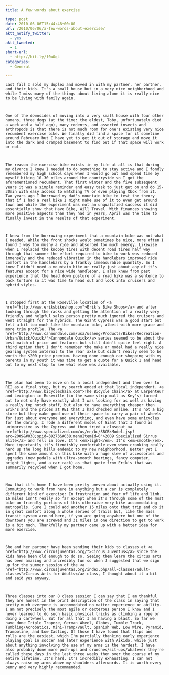 ```yaml
---
title: A few words about exercise

type: post
date: 2010-06-06T15:44:48+00:00
url: /2010/06/06/a-few-words-about-exercise/
aktt_notify_twitter:
  - yes
aktt_tweeted:
  - 1
short-url:
  - http://bit.ly/f0uOqL
categories:
  - General

---
```

<div class='microid-mailto+http:sha1:9664f2f023340e5d843bfb66a5a7b7b05a2813f7'>
  
    Last fall I sold my duplex and moved in with my partner, her partner, and their kids. It's a small house but in a very nice neighborhood and while I miss many of the things about living alone it is really nice to be living with family again.
  
  
  
    One of the downsides of moving into a very small house with four other humans, three dogs (at the time: the eldest, Toby, unfortunately died a week and a half ago), many rodents, and assorted insects and arthropods is that there is not much room for one's existing very nice recumbent exercise bike. We finally did find a space for it sometime around February but I have yet to get it out of storage and move it into the dark and cramped basement to find out if that space will work or not.
  
  
  
    The reason the exercise bike exists in my life at all is that during my divorce I knew I needed to do something to stay active and I fondly remembered my high school days when I would go out and spend time by myself biking 10-30 miles around the countryside so I got the aforementioned recumbent. That first winter and the five subsequent years it was a simple reminder and easy task to just get on and do 15-30min with easy access to watching TV or even playing Xbox from it. Two years ago I borrowed my dad's mountain bike to test the theory that if I had a real bike I might make use of it to even get around town and while the experiment was not an unqualified success it did essentially show that Have Bike, Will Travel. With finances showing more positive aspects than they had in years, April was the time to finally invest in the results of that experiment.
  
  
  
    I knew from the borrowing experiment that a mountain bike was not what I needed. While the front shocks would sometimes be nice, more often I found I was too mushy a ride and absorbed too much energy. Likewise when I replaced the knobby tires with decent road tires half way through that summer the effort required to bike to work was reduced immensely and the reduced vibration in the handlebars improved ride comfort in the handlebars by a frankly immeasurable quantity. So I knew I didn't need a mountain bike or really just about any of it's features except for a nice wide handlebar. I also knew from past experience that the head down posture of a road bike was a sentence to back torture so it was time to head out and look into cruisers and hybrid styles.
  
  
  
    I stopped first at the Roseville location of <a href="http://www.eriksbikeshop.com">Erik's Bike Shops</a> and after looking through the racks and getting the attention of a really very friendly and helpful sales person pretty much ignored the cruisers and went straight for the hybrids. The Giant Cypress was a good start but felt a bit too much like the mountain bike, albeit with more grace and more trim profile. The <a href="http://www.cannondale.com/usa/usaeng/Products/Bikes/Recreation-Urban/Quick/Quick/">Cannondale Quick</a> series seemed to be about the best match of price and features but still didn't quite feel right. A third option that I don't remember the make or model had a really nice gearing system internal to the rear axle but didn't really seem to be worth the $200 price premium. Having done enough car shopping with my parents in my youth it was time to get a quote for a Quick 1 and head out to my next stop to see what else was available.
  
  
  
    The plan had been to move on to a local independent and then over to REI as a final stop, but my search ended at that local independent. <a href="http://www.bicyclechain.com">The Bicycle Chain</a> at Larpenteur and Lexington in Roseville (in the same strip mall as Key's) turned out to not only have exactly what I was looking for as well as having a really top notch staff, but also to have everything cheaper then Erik's and the prices at REI that I had checked online. It's not a big store but they make good use of their space to carry a pair of wheels for just about everyone and everything, and even have some unicycles for the daring. I rode a different model of Giant that I found as unimpressive as the Cypress and then tried a closeout <a href="http://www.specialized.com/us/en/bc/SBCBkModel.jsp?arc=2009&#038;spid=39273&#038;menuItemId=0">2009 Specialized Sirrus Elite</a> and fell in love. It's <em>light</em>. It's <em>smooth</em>. More importantly it's fiendishly comfortable even when cranking really hard up the long hills endemic to my new neighborhood. Better yet I spent the same amount on this bike with a huge slew of accessories and upgrades (new pedals with ultra-smooth bearings, fancy computer, bright lights, and a car rack) as that quote from Erik's that was summarily recycled when I got home.
  
  
  
    Now that it's home I have been pretty uneven about actually using it. Commuting to work from here in anything but a car is completely different kind of exercise: In frustration and fear of life and limb. 16 miles isn't really so far except when it's through some of the most bike un-friendly portions of this otherwise very bike accommodating metropolis. Sure I could add another 15 miles onto that trip and do it in great comfort along a whole series of trails but, like the mass transit system around here, if you are going anywhere but one of the downtowns you are screwed and 31 miles in one direction to get to work is a bit much. Thankfully my partner came up with a better idea for more exercise.
  
  
  
    She and her partner have been sending their kids to classes at <a href="http://www.circusjuventas.org/">Circus Juventus</a> since the kids have been old enough to do so. Seeing them learn the circus arts has been amazing and incredibly fun so when J suggested that we sign up for the summer session of the <a href="http://www.circusjuventas.org/index.php/all-classes/adult-classes">Circus Arts for Adults</a> class, I thought about it a bit and said yes anyway.
  
  
  
    Three classes into our 8 class session I can say that I am thankful they are honest in the print description of the class in saying that pretty much everyone is accommodated no matter experience or ability. I am not precisely the most agile or dexterous person I know and I never learned to do such basic physical tricks as climbing a rope or doing a cartwheel. But for all that I am having a blast. So far we have done Triple Trapeze, German Wheel, Globes, Tumble Track, Tumbling/Acrobatics, Mini-Tramp/Vault, Spanish Web, Low Wire, Pyramid, Trampoline, and Low Casting. Of those I have found that flips and rolls are the easiest, which I'm partially thanking early experience playing goal in soccer and later experience with Aikido, while just about anything involving the use of my arms is the hardest. I have also probably done more push-ups and crunches/sit-ups/whatever they're called these days in the last three weeks then over the course of my entire lifetime. It's hard. It's incredibly exhausting. I can not always raise my arms above my shoulders afterwards. It is worth every penny and very highly recommended.
  
